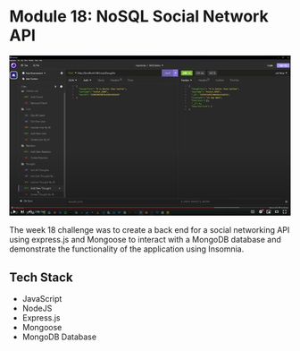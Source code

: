 # Module 18: NoSQL Social Network API

![Site Screenshot](../public/img/m18_nosql_social_network_api.jpg)

The week 18 challenge was to create a back end for a social networking API using express.js and Mongoose to interact with a MongoDB database and demonstrate the functionality of the application using Insomnia.

## Tech Stack
- JavaScript
- NodeJS
- Express.js
- Mongoose
- MongoDB Database

